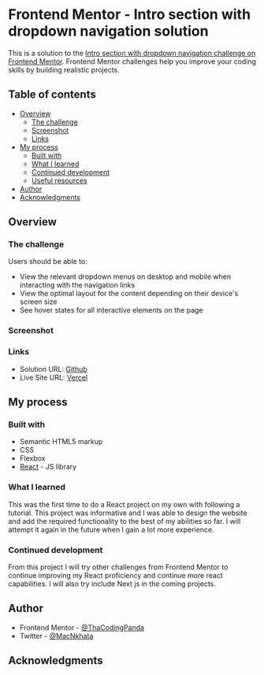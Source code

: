 # Frontend Mentor - Intro section with dropdown navigation solution

This is a solution to the [Intro section with dropdown navigation challenge on Frontend Mentor](https://www.frontendmentor.io/challenges/intro-section-with-dropdown-navigation-ryaPetHE5). Frontend Mentor challenges help you improve your coding skills by building realistic projects. 

## Table of contents

- [Overview](#overview)
  - [The challenge](#the-challenge)
  - [Screenshot](#screenshot)
  - [Links](#links)
- [My process](#my-process)
  - [Built with](#built-with)
  - [What I learned](#what-i-learned)
  - [Continued development](#continued-development)
  - [Useful resources](#useful-resources)
- [Author](#author)
- [Acknowledgments](#acknowledgments)


## Overview

### The challenge

Users should be able to:

- View the relevant dropdown menus on desktop and mobile when interacting with the navigation links
- View the optimal layout for the content depending on their device's screen size
- See hover states for all interactive elements on the page

### Screenshot



### Links

- Solution URL: [Github](https://github.com/MacNkhata/intro-section.git)
- Live Site URL: [Vercel](https://your-live-site-url.com)

## My process

### Built with

- Semantic HTML5 markup
- CSS 
- Flexbox
- [React](https://reactjs.org/) - JS library



### What I learned

This was the first time to do a React project on my own with following a tutorial. This project was informative and I was able to design the website and add the required functionality to the best of my abilities so far. I will attempt it again in the future when I gain a lot more experience.

### Continued development

From this project I will try other challenges from Frontend Mentor to continue improving my React proficiency and continue more react capabilities. I will also try include Next js in the coming projects.


## Author

- Frontend Mentor - [@ThaCodingPanda](https://www.frontendmentor.io/profile/ThaCodingPanda)
- Twitter - [@MacNkhata](https://www.twitter.com/macnkhata)


## Acknowledgments



